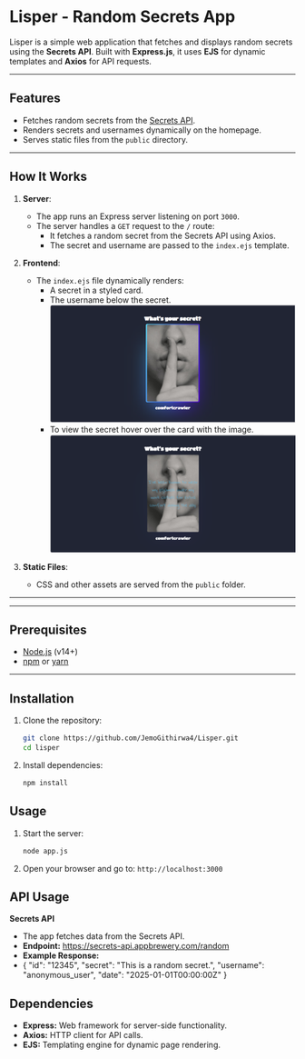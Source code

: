 # Lisper - Random Secrets App

Lisper is a simple web application that fetches and displays random secrets using the **Secrets API**. Built with **Express.js**, it uses **EJS** for dynamic templates and **Axios** for API requests.

---

## Features
- Fetches random secrets from the [Secrets API](https://secrets-api.appbrewery.com/random).
- Renders secrets and usernames dynamically on the homepage.
- Serves static files from the `public` directory.

---

## How It Works
1. **Server**:
   - The app runs an Express server listening on port `3000`.
   - The server handles a `GET` request to the `/` route:
     - It fetches a random secret from the Secrets API using Axios.
     - The secret and username are passed to the `index.ejs` template.

2. **Frontend**:
   - The `index.ejs` file dynamically renders:
     - A secret in a styled card.
     - The username below the secret.
     ![HomePage Screenshot](public/images/demo1.PNG)
     - To view the secret hover over the card with the image.
     ![Secret display Screenshot](public/images/demo2.PNG)

3. **Static Files**:
   - CSS and other assets are served from the `public` folder.

---


---

## Prerequisites
- [Node.js](https://nodejs.org/) (v14+)
- [npm](https://www.npmjs.com/) or [yarn](https://yarnpkg.com/)

---

## Installation

1. Clone the repository:
   ```bash
   git clone https://github.com/JemoGithirwa4/Lisper.git
   cd lisper
2. Install dependencies:
   ```bash
   npm install

## Usage

1. Start the server:
   ```bash
   node app.js

2. Open your browser and go to:
   `http://localhost:3000`

## API Usage
**Secrets API**
- The app fetches data from the Secrets API.
- **Endpoint:** https://secrets-api.appbrewery.com/random
- **Example Response:**
- {
  "id": "12345",
  "secret": "This is a random secret.",
  "username": "anonymous_user",
  "date": "2025-01-01T00:00:00Z"
}

## Dependencies
- **Express:** Web framework for server-side functionality.
- **Axios:** HTTP client for API calls.
- **EJS:** Templating engine for dynamic page rendering.